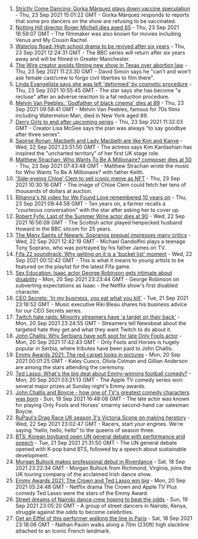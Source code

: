 1. [Strictly Come Dancing: Gorka Márquez plays down vaccine speculation](https://www.bbc.co.uk/news/entertainment-arts-58665833?at_medium=RSS&at_campaign=KARANGA) - Thu, 23 Sep 2021 15:01:22 GMT - Gorka Márquez responds to reports that some pro dancers on the show are refusing to be vaccinated.
2. [Notting Hill director Roger Michell dies aged 65](https://www.bbc.co.uk/news/entertainment-arts-58670835?at_medium=RSS&at_campaign=KARANGA) - Thu, 23 Sep 2021 16:59:07 GMT - The filmmaker was also known for movies including Venus and My Cousin Rachel.
3. [Waterloo Road: High school drama to be revived after six years](https://www.bbc.co.uk/news/entertainment-arts-58662762?at_medium=RSS&at_campaign=KARANGA) - Thu, 23 Sep 2021 12:24:31 GMT - The BBC series will return after six years away and will be filmed in Greater Manchester.
4. [The Wire creator avoids filming new show in Texas over abortion law](https://www.bbc.co.uk/news/entertainment-arts-58662529?at_medium=RSS&at_campaign=KARANGA) - Thu, 23 Sep 2021 11:23:30 GMT - David Simon says he "can't and won't ask female cast/crew to forgo civil liberties to film there".
5. [Linda Evangelista says she was left 'deformed' by cosmetic procedure](https://www.bbc.co.uk/news/entertainment-arts-58662756?at_medium=RSS&at_campaign=KARANGA) - Thu, 23 Sep 2021 10:55:45 GMT - The star says she has become "a recluse" after an adverse reaction to a fat reduction procedure.
6. [Melvin Van Peebles: 'Godfather of black cinema' dies at 89](https://www.bbc.co.uk/news/entertainment-arts-58662525?at_medium=RSS&at_campaign=KARANGA) - Thu, 23 Sep 2021 09:58:41 GMT - Melvin Van Peebles, famous for 70s films including Watermelon Man, died in New York aged 89.
7. [Derry Girls to end after upcoming series](https://www.bbc.co.uk/news/uk-northern-ireland-58663416?at_medium=RSS&at_campaign=KARANGA) - Thu, 23 Sep 2021 11:32:03 GMT - Creator Lisa McGee says the plan was always "to say goodbye after three series".
8. [Saoirse Ronan: Macbeth and Lady Macbeth are like Kim and Kanye](https://www.bbc.co.uk/news/entertainment-arts-58627498?at_medium=RSS&at_campaign=KARANGA) - Wed, 22 Sep 2021 23:51:50 GMT - The actress says Kim Kardashian has inspired the "uncharted territory" of her first UK stage role.
9. [Matthew Strachan: Who Wants To Be A Millionaire? composer dies at 50](https://www.bbc.co.uk/news/entertainment-arts-58656551?at_medium=RSS&at_campaign=KARANGA) - Thu, 23 Sep 2021 07:43:48 GMT - Matthew Strachan wrote the music for Who Wants To Be A Millionaire? with father Keith.
10. ['Side-eyeing Chloe' Clem to sell iconic meme as NFT](https://www.bbc.co.uk/news/world-us-canada-58659667?at_medium=RSS&at_campaign=KARANGA) - Thu, 23 Sep 2021 10:30:16 GMT - The image of Chloe Clem could fetch her tens of thousands of dollars at auction.
11. [Rihanna's NI video for We Found Love remembered 10 years on](https://www.bbc.co.uk/news/uk-northern-ireland-58662388?at_medium=RSS&at_campaign=KARANGA) - Thu, 23 Sep 2021 09:44:58 GMT - Ten years on, a farmer recalls a "courteous conversation" with the star after asking her to cover up.
12. [Robert Fyfe: Last of the Summer Wine actor dies at 90](https://www.bbc.co.uk/news/entertainment-arts-58653653?at_medium=RSS&at_campaign=KARANGA) - Wed, 22 Sep 2021 16:56:09 GMT - The Scottish actor played henpecked husband Howard in the BBC sitcom for 25 years.
13. [The Many Saints of Newark: Sopranos prequel impresses many critics](https://www.bbc.co.uk/news/entertainment-arts-58649988?at_medium=RSS&at_campaign=KARANGA) - Wed, 22 Sep 2021 12:42:19 GMT - Michael Gandolfini plays a teenage Tony Soprano, who was portrayed by his father James on TV.
14. [Fifa 22 soundtrack: Why getting on it is a 'bucket list' moment](https://www.bbc.co.uk/news/newsbeat-58637447?at_medium=RSS&at_campaign=KARANGA) - Wed, 22 Sep 2021 00:12:42 GMT - This is what it means to young artists to be featured on the playlist for the latest Fifa game.
15. [Sex Education: Isaac actor George Robinson gets intimate about disability](https://www.bbc.co.uk/news/entertainment-arts-58623652?at_medium=RSS&at_campaign=KARANGA) - Mon, 20 Sep 2021 23:23:44 GMT - George Robinson on subverting expectations as Isaac - the Netflix show's first disabled character.
16. [CEO Secrets: 'In my business, you eat what you kill'](https://www.bbc.co.uk/news/business-58598136?at_medium=RSS&at_campaign=KARANGA) - Tue, 21 Sep 2021 23:16:52 GMT - Music executive Riki Bleau shares his business advice for our CEO Secrets series.
17. [Twitch hate raids: Minority streamers have 'a target on their back'](https://www.bbc.co.uk/news/newsbeat-58594732?at_medium=RSS&at_campaign=KARANGA) - Mon, 20 Sep 2021 23:24:55 GMT - Streamers tell Newsbeat about the targeted hate they get and what they want Twitch to do about it.
18. [John Challis: Why Serbians have soft spot for late Only Fools actor](https://www.bbc.co.uk/news/world-europe-58630500?at_medium=RSS&at_campaign=KARANGA) - Mon, 20 Sep 2021 17:42:43 GMT - Only Fools and Horses is hugely popular in Serbia, where tributes have been paid to John Challis.
19. [Emmy Awards 2021: The red carpet looks in pictures](https://www.bbc.co.uk/news/entertainment-arts-58620281?at_medium=RSS&at_campaign=KARANGA) - Mon, 20 Sep 2021 00:01:25 GMT - Kaley Cuoco, Olivia Colman and Gillian Anderson are among the stars attending the ceremony.
20. [Ted Lasso: What's the big deal about Emmy-winning football comedy?](https://www.bbc.co.uk/news/entertainment-arts-57968595?at_medium=RSS&at_campaign=KARANGA) - Mon, 20 Sep 2021 03:21:13 GMT - The Apple TV comedy series won several major prizes at Sunday night's Emmy awards.
21. [John Challis and Boycie - how one of TV's greatest comedy characters was born](https://www.bbc.co.uk/news/entertainment-arts-58617283?at_medium=RSS&at_campaign=KARANGA) - Sun, 19 Sep 2021 16:48:08 GMT - The late actor was known for playing Only Fools and Horses' smarmy second-hand car salesman Boycie.
22. [RuPaul's Drag Race UK season 3's Victoria Scone on making herstory](https://www.bbc.co.uk/news/entertainment-arts-58656172?at_medium=RSS&at_campaign=KARANGA) - Wed, 22 Sep 2021 23:02:47 GMT - Racers, start your engines. We're saying "hello, hello, hello" to the queens of season three.
23. [BTS: Korean boyband open UN general debate with performance and speech](https://www.bbc.co.uk/news/world-58644982?at_medium=RSS&at_campaign=KARANGA) - Tue, 21 Sep 2021 21:31:50 GMT - The UN general debate opened with K-pop band BTS, followed by a speech about sustainable development.
24. [Morgan Bullock makes professional debut in Riverdance](https://www.bbc.co.uk/news/entertainment-arts-58602633?at_medium=RSS&at_campaign=KARANGA) - Sat, 18 Sep 2021 23:22:34 GMT - Morgan Bullock from Richmond, Virginia, joins the UK touring company of the acclaimed Irish dance show.
25. [Emmy Awards 2021: The Crown and Ted Lasso win big](https://www.bbc.co.uk/news/entertainment-arts-58620187?at_medium=RSS&at_campaign=KARANGA) - Mon, 20 Sep 2021 05:24:48 GMT - Netflix drama The Crown and Apple TV Plus comedy Ted Lasso were the stars of the Emmy Award.
26. [Street dreams of Nairobi dance crew hoping to beat the odds](https://www.bbc.co.uk/news/world-africa-58602632?at_medium=RSS&at_campaign=KARANGA) - Sun, 19 Sep 2021 23:05:20 GMT - A group of street dancers in Nairobi, Kenya, struggle against the odds to become celebrities.
27. [Get an Eiffel of this performer walking the line in Paris](https://www.bbc.co.uk/news/world-europe-58612966?at_medium=RSS&at_campaign=KARANGA) - Sat, 18 Sep 2021 23:18:06 GMT - Nathan Paulin walks along a 70m (230ft) high slackline attached to an iconic French landmark.
